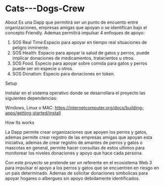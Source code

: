 # Cats---Dogs-Crew

About
Es una Dapp que permitirá ser un punto de encuento entre organizaciones, empresas amigas que apoyan o se identifican bajo el concepto Friendly. Ademas permitirá impulsar 4 enfoques de apoyo:

1.	SOS Real Time:Espacio para apoyar en tiempo real situaciones de peligro inminente.
3.	SOS Health: Espacio para apoyar la salud de gatos y perros, puede implicar donaciones de medicamentos, tratacientos u otros.
4.	SOS Food. Especio para apoyar sobre comida para gatos y perros puede ser en especie  u otros.
5.	SOS Donation: Especio para donaciones en token.

Setup

Instalar en el sistema operativo donde se desarrollara el proyecto las siguientes dependencias:

Windows, Linux o MAC:
https://internetcomputer.org/docs/building-apps/getting-started/install

How Its works

La Dapp permite crear organizaciones que apoyen los perros y gatos, ademas permite crear registro de las empresas amigas que apoyan esta iniciativa, ademas de crear registro de amantes de perros y gatos o mascotas en general, permite hacer consultas de estos ultimos para monitorear los niveles donaciones y apoyo que hace cada persona.

Con este proyecto se pretende ser un referente en el ecosistema Web 3 para impulsar el apoyo a los perros y gatos que se encuentren en riesgo en un pais determinado. Ademas de solicitar donaciones simbolicas para apoyar hogares o albergues sin apoyo debidamente identificados.
